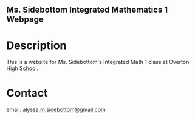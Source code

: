 Ms. Sidebottom Integrated Mathematics 1 Webpage
---

# Description

This is a website for Ms. Sidebottom's Integrated Math 1 class at Overton High School.

# Contact

email: alyssa.m.sidebottom@gmail.com
